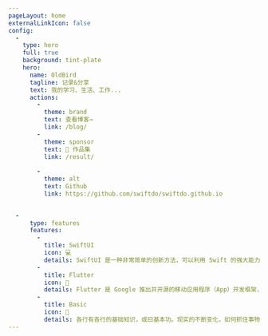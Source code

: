 ```yaml
---
pageLayout: home
externalLinkIcon: false
config:
  -
    type: hero
    full: true
    background: tint-plate
    hero:
      name: OldBird
      tagline: 记录&分享
      text: 我的学习、生活、工作...
      actions:
        -
          theme: brand
          text: 查看博客→
          link: /blog/
        -
          theme: sponsor
          text: 🎨 作品集
          link: /result/ 
        
        -
          theme: alt
          text: Github 
          link: https://github.com/swiftdo/swiftdo.github.io
        

  -
      type: features
      features:
        -
          title: SwiftUI
          icon: 💻
          details: SwiftUI 是一种非常简单的创新方法，可以利用 Swift 的强大能力在所有苹果设备平台上构建用户界面。通过 SwiftUI，开发者仅使用一组工具和 API 就能为所有苹果设备构建用户界面。
        -
          title: Flutter
          icon: 📖
          details: Flutter 是 Google 推出并开源的移动应用程序（App）开发框架，主打跨平台、高保真、高性能。其采用 Dart（官网、中文网）语言作为开发语言。
        -
          title: Basic
          icon: 🚀
          details: 各行有各行的基础知识，或曰基本功。现实的不断变化，如何抓住事物的本质，就需要扎实的基本功。抓住不变的东西，以不变应万变。
---
```

